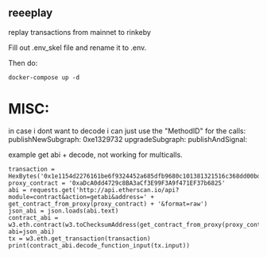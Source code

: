 ## reeeplay


replay transactions from mainnet to rinkeby

Fill out .env_skel file and rename it to .env.

Then do:
```
docker-compose up -d
```



# MISC:

in case i dont want to decode i can just use the "MethodID" for the calls:
publishNewSubgraph: 0xe1329732
upgradeSubgraph:
publishAndSignal:

example get abi + decode, not working for multicalls.
```
transaction = HexBytes('0x1e1154d2276161be6f9324452a685dfb9680c101381321516c368dd00bd14fd7')
proxy_contract = '0xaDcA0dd4729c8BA3aCf3E99F3A9f471EF37b6825'
abi = requests.get('http://api.etherscan.io/api?module=contract&action=getabi&address=' + get_contract_from_proxy(proxy_contract) + '&format=raw')
json_abi = json.loads(abi.text)
contract_abi = w3.eth.contract(w3.toChecksumAddress(get_contract_from_proxy(proxy_contract)), abi=json_abi)
tx = w3.eth.get_transaction(transaction)
print(contract_abi.decode_function_input(tx.input))
```
